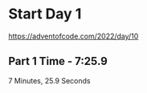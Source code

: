 # Start Day 1

https://adventofcode.com/2022/day/10

## Part 1 Time - 7:25.9

7 Minutes, 25.9 Seconds